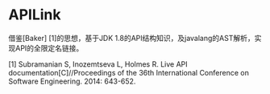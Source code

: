 # APILink
借鉴[Baker] [1]的思想，基于JDK 1.8的API结构知识，及javalang的AST解析，实现API的全限定名链接。

[1] Subramanian S, Inozemtseva L, Holmes R. Live API documentation[C]//Proceedings of the 36th International Conference on Software Engineering. 2014: 643-652.

